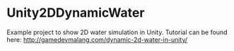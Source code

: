 # Unity2DDynamicWater
Example project to show 2D water simulation in Unity.
Tutorial can be found here: http://gamedevmalang.com/dynamic-2d-water-in-unity/
